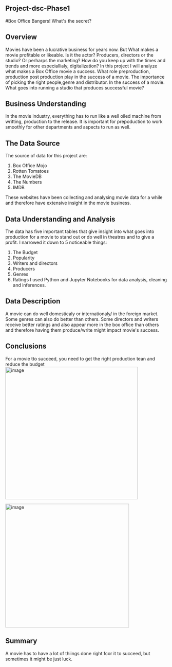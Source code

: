 ## Project-dsc-Phase1
#Box Office Bangers! What's the secret?
## Overview
Movies have been a lucrative business for years now. But What makes a movie profitable or likeable.
Is it the actor? Producers, directors or the studio? Or perharps the marketing? 
How do you keep up with the times and trends and more especiallialy, digitalization?
In this project I will analyze what makes a Box Office movie a success. What role preproduction, production post production play in the success of a movie. The importance of picking the right people,genre and distributor. In the success of a movie. What goes into running a studio that produces successful movie?
## Business Understanding
In the movie industry, everything has to run like a well oiled machine from writting, production to the release. It is important for prepoduction to work smoothly for other departments and aspects to run as well.

## The Data Source
The source of data for this project are:
1. Box Office Mojo
2. Rotten Tomatoes
3. The MovieDB
4. The Numbers
5. IMDB

These websites have been collecting and analysing movie data for a while and therefore have extensive insight in the movie business.

## Data Understanding and Analysis
The data has five important tables that give insight into what goes into production for a movie to stand out or do well in theatres and to give a profit.
I narrowed it down to 5 noticeable things:
1. The Budget
2. Popularity
3. Writers and directors
4. Producers
5. Genres
6. Ratings
I used Python and Jupyter Notebooks for data analysis, cleaning and inferences.


## Data Description
A movie can do well domesticaly or internationaly/ in the foreign market. 
Some genres can also do better than others. 
Some directors and writers receive better ratings and also appear more in the box office than others and therefore having them produce/write might impact movie's success.



## Conclusions
For a movie tto succeed, you need to get the right production tean and reduce the budget
<img width="412" alt="image" src="https://user-images.githubusercontent.com/109651216/187035766-c69f4a1f-c4bc-4e79-b041-3f1b21381e22.png">

<img width="385" alt="image" src="https://user-images.githubusercontent.com/109651216/187035843-5880873a-cdf1-4aa9-b385-9e0fa834eae8.png">

## Summary
A movie has to have a lot of thiings done right fcor it to succeed, but sometimes it might be just luck. 
